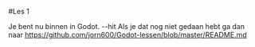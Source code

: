 #Les 1


Je bent nu binnen in Godot. --hit<Enter>
Als je dat nog niet gedaan hebt ga dan naar https://github.com/jorn600/Godot-lessen/blob/master/README.md
